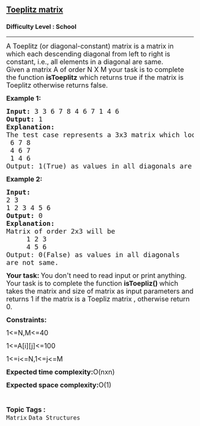<h2><a href="https://www.geeksforgeeks.org/problems/toeplitz-matrix/1?page=3&difficulty=School&status=unsolved&sortBy=submissions">Toeplitz matrix</a></h2><h3>Difficulty Level : School</h3><hr><div class="problems_problem_content__Xm_eO"><p><span style="font-size:18px">A Toeplitz (or diagonal-constant) matrix is a matrix in which each descending&nbsp;diagonal from left to right&nbsp;is constant, i.e., all elements in a diagonal are same.<br>
Given a matrix A&nbsp;of order N X M your task is to complete the function <strong>isToeplitz</strong> which returns true&nbsp;if the matrix is Toeplitz otherwise returns false.</span></p>

<p><span style="font-size:18px"><strong>Example 1:</strong></span><span style="font-size:18px"><strong> </strong></span></p>

<pre><span style="font-size:18px"><strong>Input:</strong> 3 3 6 7 8 4 6 7 1 4 6 </span>
<span style="font-size:18px"><strong>Output: </strong>1</span>
<span style="font-size:18px"><strong>Explanation:</strong></span>
<span style="font-size:18px">The test case represents a 3x3 matrix which looks like </span>
<span style="font-size:18px"> 6 7 8 </span>
<span style="font-size:18px"> 4 6 7 </span>
<span style="font-size:18px"> 1 4 6</span>
<span style="font-size:18px">Output: 1(True) as values in all diagonals are same.</span></pre>

<p><strong><span style="font-size:18px">Example 2:</span></strong></p>

<pre><strong><span style="font-size:18px">Input:</span></strong>
<span style="font-size:18px">2 3
1 2 3 4 5 6</span>
<strong><span style="font-size:18px">Output: </span></strong><span style="font-size:18px">0</span>
<span style="font-size:18px"><strong>Explanation: </strong></span>
<span style="font-size:18px">Matrix of order 2x3 will be 
     1 2 3
     4 5 6
Output: 0(False) as values in all diagonals 
are not same.
</span></pre>

<p><strong><span style="font-size:18px">Your task:&nbsp;</span></strong><span style="font-size:18px">You don't need to read input or print anything. Your task is to complete the function&nbsp;<strong>isToepliz()&nbsp;</strong>which takes the matrix&nbsp;and size of matrix as&nbsp;input parameters and returns 1 if the matrix is a Toepliz matrix , otherwise return 0.&nbsp;</span></p>

<p><span style="font-size:18px"><strong>Constraints:</strong> </span></p>

<p><span style="font-size:18px">1&lt;=N,M&lt;=40 </span></p>

<p><span style="font-size:18px">1&lt;=A[i][j]&lt;=100</span></p>

<p><span style="font-size:18px">1&lt;=i&lt;=N,1&lt;=j&lt;=M</span></p>

<p><span style="font-size:18px"><strong>Expected time complexity:</strong>O(nxn</span><span style="font-size:18px">)</span></p>

<p><span style="font-size:18px"><strong>Expected space complexity:</strong>O(1)</span></p>
</div><br><p><span style=font-size:18px><strong>Topic Tags : </strong><br><code>Matrix</code>&nbsp;<code>Data Structures</code>&nbsp;